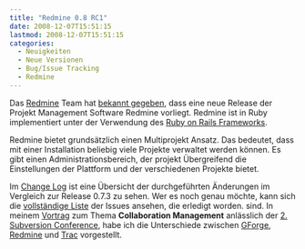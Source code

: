 ```yaml
---
title: "Redmine 0.8 RC1"
date: 2008-12-07T15:51:15
lastmod: 2008-12-07T15:51:15
categories:
  - Neuigkeiten
  - Neue Versionen
  - Bug/Issue Tracking
  - Redmine
---
```

Das <a href="http://www.redmine.org">Redmine</a> Team hat <a href="http://www.redmine.org/news/show/19">bekannt gegeben</a>, dass eine neue Release der Projekt Management Software Redmine vorliegt. Redmine ist in Ruby implementiert unter der Verwendung des <a href="http://www.rubyonrails.org/">Ruby on Rails Frameworks</a>.

Redmine bietet grundsätzlich einen Multiprojekt Ansatz. Das bedeutet, dass mit einer Installation beliebig viele Projekte verwaltet werden können. Es gibt einen Administrationsbereich, der projekt Übergreifend die Einstellungen der Plattform und der verschiedenen Projekte bietet. 

Im <a href="http://www.redmine.org/wiki/redmine/Changelog">Change Log</a> ist eine Übersicht der durchgeführten Änderungen im Vergleich zur Release 0.7.3 zu sehen. Wer es noch genau möchte, kann sich die <a href="http://www.redmine.org/versions/show/2">vollständige Liste</a> der Issues ansehen, die erledigt worden. sind.
In meinem <a href="http://www.soebes.de/files/SubConf2008Collaboration.pdf">Vortrag</a> zum Thema <strong>Collaboration Management</strong> anlässlich der <a href="http://www.subconf.de">2. Subversion Conference</a>, habe ich die Unterschiede zwischen <a href="http://gforge.org">GForge</a>, <a href="http://www.redmine.org">Redmine</a> und <a href="http://trac.edgewall.org">Trac</a> vorgestellt.

